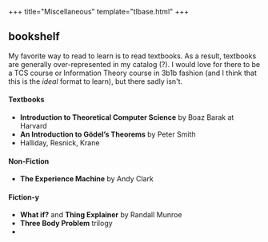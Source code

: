 +++
title="Miscellaneous"
template="tlbase.html"
+++

## bookshelf
My favorite way to read to learn is to read textbooks. As a result, textbooks are generally over-represented in my catalog (?). I would love for there to be a TCS course or Information Theory course in 3b1b fashion (and I think that this is the *ideal* format to learn), but there sadly isn't.

#### Textbooks
- **Introduction to Theoretical Computer Science** by Boaz Barak at Harvard
- **An Introduction to Gödel’s Theorems** by Peter Smith
- Halliday, Resnick, Krane

#### Non-Fiction
- **The Experience Machine** by Andy Clark

#### Fiction-y
- **What if?** and **Thing Explainer** by Randall Munroe
- **Three Body Problem** trilogy
- 
